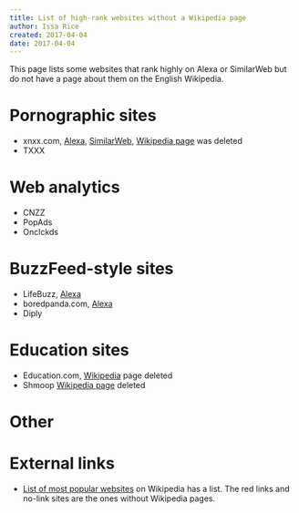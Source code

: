 ```yaml
---
title: List of high-rank websites without a Wikipedia page
author: Issa Rice
created: 2017-04-04
date: 2017-04-04
---
```


This page lists some websites that rank highly on Alexa or SimilarWeb but do
not have a page about them on the English Wikipedia.

# Pornographic sites

- xnxx.com, [Alexa](http://www.alexa.com/siteinfo/xnxx.com),
  [SimilarWeb](https://www.similarweb.com/website/xnxx.com),
  [Wikipedia page](https://en.wikipedia.org/wiki/Xnxx) was deleted
- TXXX

# Web analytics

- CNZZ
- PopAds
- Onclckds

# BuzzFeed-style sites

- LifeBuzz, [Alexa](http://www.alexa.com/siteinfo/lifebuzz.com)
- boredpanda.com, [Alexa](http://www.alexa.com/siteinfo/boredpanda.com)
- Diply

# Education sites

- Education.com, [Wikipedia](https://en.wikipedia.org/w/index.php?title=Special:Log/delete&page=Education.com)
  page deleted
- Shmoop [Wikipedia page](https://en.wikipedia.org/w/index.php?title=Special:Log/delete&page=Shmoop)
  deleted

# Other

# External links

- [List of most popular websites](https://en.wikipedia.org/wiki/List_of_most_popular_websites)
  on Wikipedia has a list.
  The red links and no-link sites are the ones without Wikipedia pages.
